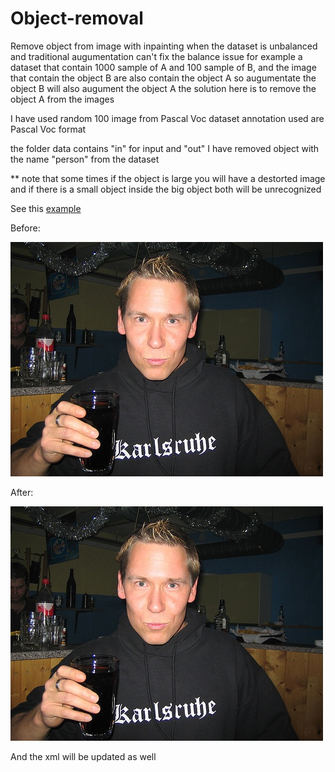 # Object-removal
 Remove object from image with inpainting
 when the dataset is unbalanced and traditional augumentation can't fix the balance issue
 for example a dataset that contain 1000 sample of A and 100 sample of B, and the image that contain the object B are also contain the object A so augumentate the object 
 B will also augument the object A 
 the solution here is to remove the object A from the images
 
 I have used random 100 image from Pascal Voc dataset 
 annotation used are Pascal Voc format 
 
 the folder data contains "in" for input and "out" 
 I have removed object with the name "person" from the dataset 
 
 ** note that some times if the object is large you will have a destorted image and if there is a small object inside the big object both will be unrecognized 
 
 See this [example](https://github.com/MustafaAlahmid/Object-removal/blob/main/example.ipynb)
 
 Before:

 ![before removing the object 'bottle' image ](https://github.com/MustafaAlahmid/Object-removal/blob/main/data/in/2007_000170.jpg)
 
 
 After:
 
 ![After removing the object 'bottle' image ](https://raw.githubusercontent.com/MustafaAlahmid/Object-removal/main/data/in/2007_000170.jpg?token=GHSAT0AAAAAAB5LA4GIHEP537RTPE3RJWA2ZAIVOUA)

 
 
 And the xml will be updated as well 

